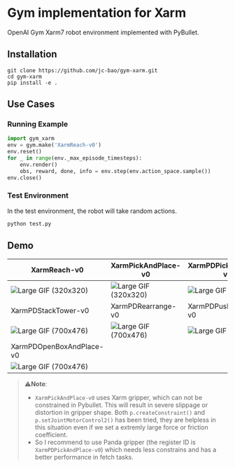 # Gym implementation for Xarm 

OpenAI Gym Xarm7 robot environment implemented with PyBullet.

## Installation

```shell
git clone https://github.com/jc-bao/gym-xarm.git
cd gym-xarm
pip install -e .
```

## Use Cases

### Running Example

```python
import gym_xarm
env = gym.make('XarmReach-v0') 
env.reset()
for _ in range(env._max_episode_timesteps):
    env.render()
    obs, reward, done, info = env.step(env.action_space.sample())
env.close()
```

### Test Environment

In the test environment, the robot will take random actions.

```python
python test.py
```

## Demo

| XarmReach-v0                                              | XarmPickAndPlace-v0                                          | XarmPDPickAndPlace-v0                                        |
| ------------------------------------------------------------ | ------------------------------------------------------------ | ------------------------------------------------------------ |
| ![Large GIF (320x320)](https://tva1.sinaimg.cn/large/008i3skNgy1gsxjpl1q49g308w08wnpd.gif) | ![Large GIF (320x320)](https://tva1.sinaimg.cn/large/008i3skNgy1gsxjlnnjudg308w08wu0x.gif) | ![Large GIF (320x320)](https://tva1.sinaimg.cn/large/008i3skNgy1gsxjxkzv0tg308w08wqv5.gif) |
| XarmPDStackTower-v0                                          | XarmPDRearrange-v0                                           | XarmPDPushWithDoor-v0                                        |
| ![Large GIF (700x476)](https://tva1.sinaimg.cn/large/008i3skNly1gtcozatwg5g60jg0d84qq02.gif) | ![Large GIF (700x476)](https://tva1.sinaimg.cn/large/008i3skNly1gtcp15o238g60jg0d8e8102.gif) | ![Large GIF (700x476)](https://tva1.sinaimg.cn/large/008i3skNly1gtcsbfz94dg60jg0d8hdt02.gif) |
| XarmPDOpenBoxAndPlace-v0                                     |                                                              |                                                              |
| ![Large GIF (700x476)](https://tva1.sinaimg.cn/large/008i3skNly1gtcw0mkcerg60jg0d8hdt02.gif) |                                                              |                                                              |

> ⚠️**Note**:
>
> * `XarmPickAndPlace-v0` uses Xarm gripper, which can not be constrained in Pybullet. This will result in severe slippage or distortion in gripper shape. Both `p.createConstraint()` and `p.setJointMotorControl2()` has been tried, they are helpless in this situation even if we set a extremly large force or friction coefficient. 
> * So I recommend to use Panda gripper (the register ID is `XarmPDPickAndPlace-v0`) which needs less constrains and has a better performance in fetch tasks. 

